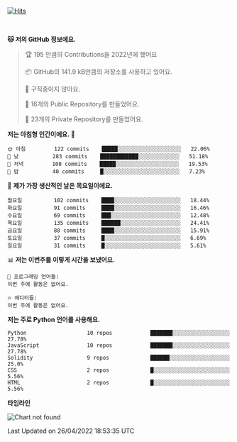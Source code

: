[![Hits](https://hits.seeyoufarm.com/api/count/incr/badge.svg?url=https%3A%2F%2Fgithub.com%2FSoohan-Park&count_bg=%23000000&title_bg=%23828282&icon=gradle.svg&icon_color=%23FFFFFF&title=Visited&edge_flat=false)](https://hits.seeyoufarm.com)  

<br/>

<!--START_SECTION:waka-->
**🐱 저의 GitHub 정보에요.** 

> 🏆 195 만큼의 Contributions을 2022년에 했어요
 > 
> 📦 GitHub의 141.9 kB만큼의 저장소를 사용하고 있어요. 
 > 
> 🚫 구직중이지 않아요.
 > 
> 📜 16개의 Public Repository를 만들었어요. 
 > 
> 🔑 23개의 Private Repository를 만들었어요.  
 > 
**저는 아침형 인간이에요. 🐤** 

```text
🌞 아침         122 commits    █████░░░░░░░░░░░░░░░░░░░░   22.06% 
🌆 낮　         283 commits    ████████████░░░░░░░░░░░░░   51.18% 
🌃 저녁         108 commits    █████░░░░░░░░░░░░░░░░░░░░   19.53% 
🌙 밤　         40 commits     █░░░░░░░░░░░░░░░░░░░░░░░░   7.23%

```
📅 **제가 가장 생산적인 날은 목요일이에요.** 

```text
월요일          102 commits    ████░░░░░░░░░░░░░░░░░░░░░   18.44% 
화요일          91 commits     ████░░░░░░░░░░░░░░░░░░░░░   16.46% 
수요일          69 commits     ███░░░░░░░░░░░░░░░░░░░░░░   12.48% 
목요일          135 commits    ██████░░░░░░░░░░░░░░░░░░░   24.41% 
금요일          88 commits     ████░░░░░░░░░░░░░░░░░░░░░   15.91% 
토요일          37 commits     █░░░░░░░░░░░░░░░░░░░░░░░░   6.69% 
일요일          31 commits     █░░░░░░░░░░░░░░░░░░░░░░░░   5.61%

```


📊 **저는 이번주를 이렇게 시간을 보냈어요.** 

```text
💬 프로그래밍 언어들: 
이번 주에 활동은 없어요.

🔥 에디터들: 
이번 주에 활동은 없어요.

```

**저는 주로 Python 언어를 사용해요.** 

```text
Python                   10 repos            ███████░░░░░░░░░░░░░░░░░░   27.78% 
JavaScript               10 repos            ███████░░░░░░░░░░░░░░░░░░   27.78% 
Solidity                 9 repos             ██████░░░░░░░░░░░░░░░░░░░   25.0% 
CSS                      2 repos             █░░░░░░░░░░░░░░░░░░░░░░░░   5.56% 
HTML                     2 repos             █░░░░░░░░░░░░░░░░░░░░░░░░   5.56%

```


**타임라인**

![Chart not found](https://raw.githubusercontent.com/Soohan-Park/Soohan-Park/master/charts/bar_graph.png) 


 Last Updated on 26/04/2022 18:53:35 UTC
<!--END_SECTION:waka-->

